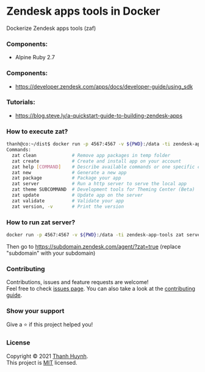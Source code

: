 # Zendesk apps tools in Docker

Dockerize Zendesk apps tools (zaf)

### Components:

* Alpine Ruby 2.7

### Components:
* https://developer.zendesk.com/apps/docs/developer-guide/using_sdk

### Tutorials:
* https://blog.steve.ly/a-quickstart-guide-to-building-zendesk-apps

### How to execute zat?
```bash
thanh@co:~/dist$ docker run -p 4567:4567 -v ${PWD}:/data -ti zendesk-app-tools zat 
Commands:
  zat clean             # Remove app packages in temp folder
  zat create            # Create and install app on your account
  zat help [COMMAND]    # Describe available commands or one specific command
  zat new               # Generate a new app
  zat package           # Package your app
  zat server            # Run a http server to serve the local app
  zat theme SUBCOMMAND  # Development tools for Theming Center (Beta)
  zat update            # Update app on the server
  zat validate          # Validate your app
  zat version, -v       # Print the version
```

### How to run zat server?
```Bash
docker run -p 4567:4567 -v ${PWD}:/data -ti zendesk-app-tools zat server --bind 0.0.0.0
```
Then go to https://subdomain.zendesk.com/agent/?zat=true (replace "subdomain" with your subdomain)


### Contributing

Contributions, issues and feature requests are welcome!<br />Feel free to check [issues page](https://github.com/byhbt/zendesk-apps-tools-docker/issues). You can also take a look at the [contributing guide](https://github.com/byhbt/zendesk-apps-tools-docker/wiki/Contribute).

### Show your support

Give a ⭐️ if this project helped you!

### License

Copyright © 2021 [Thanh Huynh](https://github.com/byhbt).<br />
This project is [MIT](https://opensource.org/licenses/MIT) licensed.
